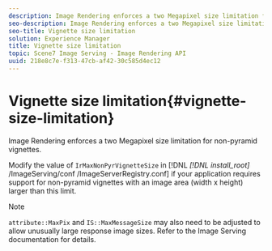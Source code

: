 ```yaml
---
description: Image Rendering enforces a two Megapixel size limitation for non-pyramid vignettes.
seo-description: Image Rendering enforces a two Megapixel size limitation for non-pyramid vignettes.
seo-title: Vignette size limitation
solution: Experience Manager
title: Vignette size limitation
topic: Scene7 Image Serving - Image Rendering API
uuid: 218e8c7e-f313-47cb-af42-30c585d4ec12
---
```


# Vignette size limitation{#vignette-size-limitation}

Image Rendering enforces a two Megapixel size limitation for non-pyramid vignettes.

Modify the value of `IrMaxNonPyrVignetteSize` in [!DNL *[!DNL install_root]* /ImageServing/conf /ImageServerRegistry.conf] if your application requires support for non-pyramid vignettes with an image area (width x height) larger than this limit.

>[!NOTE]
>
>`attribute::MaxPix` and `IS::MaxMessageSize` may also need to be adjusted to allow unusually large response image sizes. Refer to the Image Serving documentation for details.

